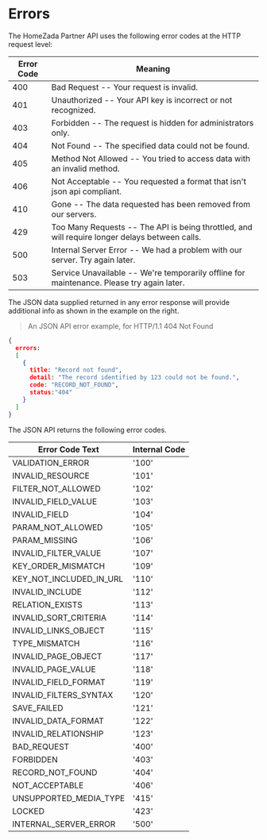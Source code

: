 # Errors

The HomeZada Partner API uses the following error codes at the HTTP request level:

Error Code | Meaning
---------- | -------
400 | Bad Request -- Your request is invalid.
401 | Unauthorized -- Your API key is incorrect or not recognized.
403 | Forbidden -- The request is hidden for administrators only.
404 | Not Found -- The specified data could not be found.
405 | Method Not Allowed -- You tried to access data with an invalid method.
406 | Not Acceptable -- You requested a format that isn't json api compliant.
410 | Gone -- The data requested has been removed from our servers.
429 | Too Many Requests -- The API is being throttled, and will require longer delays between calls.
500 | Internal Server Error -- We had a problem with our server. Try again later.
503 | Service Unavailable -- We're temporarily offline for maintenance. Please try again later.

The JSON data supplied returned in any error response will provide additional info as shown in the example on the right.

> An JSON API error example, for HTTP/1.1 404 Not Found

```json
{
  errors:
  [
    {
      title: "Record not found",
      detail: "The record identified by 123 could not be found.",
      code: "RECORD_NOT_FOUND",
      status:"404"
    }
  ]
}
````

The JSON API returns the following error codes.

Error Code Text | Internal Code 
-----------|---------
VALIDATION_ERROR | '100' 
INVALID_RESOURCE | '101' 
FILTER_NOT_ALLOWED | '102'
INVALID_FIELD_VALUE | '103'
INVALID_FIELD | '104'
PARAM_NOT_ALLOWED | '105'
PARAM_MISSING | '106'
INVALID_FILTER_VALUE | '107'
KEY_ORDER_MISMATCH | '109'
KEY_NOT_INCLUDED_IN_URL | '110'
INVALID_INCLUDE | '112'
RELATION_EXISTS | '113'
INVALID_SORT_CRITERIA | '114'
INVALID_LINKS_OBJECT | '115'
TYPE_MISMATCH | '116'
INVALID_PAGE_OBJECT | '117'
INVALID_PAGE_VALUE | '118'
INVALID_FIELD_FORMAT | '119'
INVALID_FILTERS_SYNTAX | '120'
SAVE_FAILED | '121'
INVALID_DATA_FORMAT | '122'
INVALID_RELATIONSHIP | '123'
BAD_REQUEST | '400'
FORBIDDEN | '403'
RECORD_NOT_FOUND | '404'
NOT_ACCEPTABLE | '406'
UNSUPPORTED_MEDIA_TYPE | '415'
LOCKED | '423'
INTERNAL_SERVER_ERROR | '500'


